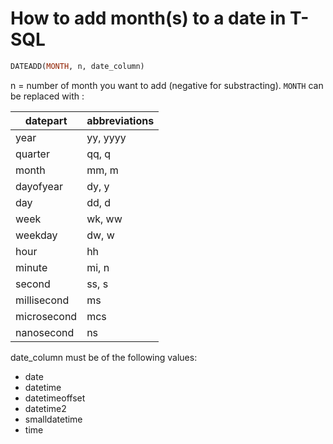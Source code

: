# How to add month(s) to a date in T-SQL

```SQL
DATEADD(MONTH, n, date_column)
```

n = number of month you want to add (negative for substracting).
`MONTH` can be replaced with : 

| datepart  | abbreviations |
|---|---|
|year|yy, yyyy|
|quarter|qq, q|
|month|mm, m|
|dayofyear|dy, y|
|day|dd, d|
|week|wk, ww|
|weekday|dw, w|
|hour|hh|
|minute|mi, n|
|second|ss, s|
|millisecond|ms|
|microsecond|mcs|
|nanosecond|ns|

date\_column must be of the following values:
* date
* datetime
* datetimeoffset
* datetime2
* smalldatetime
* time
